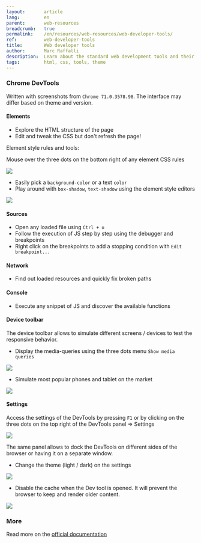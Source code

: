 ```yaml
---
layout:       article
lang:         en
parent:       web-resources
breadcrumb:   true
permalink:    /en/resources/web-resources/web-developer-tools/
ref:          web-developer-tools
title:        Web developer tools
author:       Marc Raffalli
description:  Learn about the standard web development tools and their tips and tricks.
tags:         html, css, tools, theme
---
```


### Chrome DevTools

Written with screenshots from `Chrome 71.0.3578.98`.
The interface may differ based on theme and version. 

#### Elements

- Explore the HTML structure of the page
- Edit and tweak the CSS but don't refresh the page!

Element style rules and tools:

Mouse over the three dots on the bottom right of any element CSS rules 

<img class="img-fluid" src="{{'assets/posts/web-developer-tools/elements-element-style-editor.png' | relative_url}}"/>

- Easily pick a `background-color` or a text `color`
- Play around with `box-shadow`, `text-shadow` using the element style editors   
<img class="img-fluid" src="{{'assets/posts/web-developer-tools/elements-box-shadow-editor.png' | relative_url}}"/>

#### Sources

- Open any loaded file using `Ctrl + o`
- Follow the execution of JS step by step using the debugger and breakpoints
- Right click on the breakpoints to add a stopping condition with `Edit breakpoint...`

#### Network

- Find out loaded resources and quickly fix broken paths 

#### Console

- Execute any snippet of JS and discover the available functions

#### Device toolbar

The device toolbar allows to simulate different screens / devices to test the responsive behavior.

- Display the media-queries using the three dots menu `Show media queries`  
<img class="img-fluid" src="{{'assets/posts/web-developer-tools/device-toolbar-top.png' | relative_url}}"/>

- Simulate most popular phones and tablet on the market   
<img class="img-fluid" src="{{'assets/posts/web-developer-tools/device-toolbar-device-list.png' | relative_url}}"/>

#### Settings

Access the settings of the DevTools by pressing `F1` or by clicking on the three dots on the top right of the DevTools panel => Settings 

<img class="img-fluid" src="{{'assets/posts/web-developer-tools/settings-open-panel.png' | relative_url}}"/>


The same panel allows to dock the DevTools on different sides of the browser or having it on a separate window. 

- Change the theme (light / dark) on the settings  
<img class="img-fluid" src="{{'assets/posts/web-developer-tools/settings-theme.png' | relative_url}}"/>


- Disable the cache when the Dev tool is opened. It will prevent the browser to keep and render older content.  
<img class="img-fluid" src="{{'assets/posts/web-developer-tools/settings-disable-cache.png' | relative_url}}"/>

### More

Read more on the [official documentation](https://developers.google.com/web/tools/chrome-devtools/)

